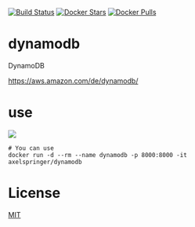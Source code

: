 [![Build Status](https://travis-ci.org/axelspringer/mesos-agent.svg?branch=master)](https://travis-ci.org/axelspringer/mesos-agent) [![Docker Stars](https://img.shields.io/docker/stars/axelspringer/mesos-agent.svg)](https://hub.docker.com/r/axelspringer/mesos-agent/) [![Docker Pulls](https://img.shields.io/docker/pulls/axelspringer/mesos-agent.svg)](https://hub.docker.com/r/axelspringer/mesos-agent/)

# dynamodb

DynamoDB

https://aws.amazon.com/de/dynamodb/

# use

[![](https://badge.imagelayers.io/axelspringer/dynamodb:latest.svg)](https://imagelayers.io/?images=axelspringer/dynamodb:latest)

```
# You can use 
docker run -d --rm --name dynamodb -p 8000:8000 -it axelspringer/dynamodb
```

# License
[MIT](/LICENSE)